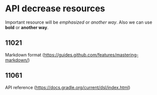 # API decrease resources
Important resource will be *emphasized* or _another way_.
Also we can use **bold** or __another way__. 

## 11021

Markdown format (https://guides.github.com/features/mastering-markdown/)

## 11061

API reference (https://docs.gradle.org/current/dsl/index.html)